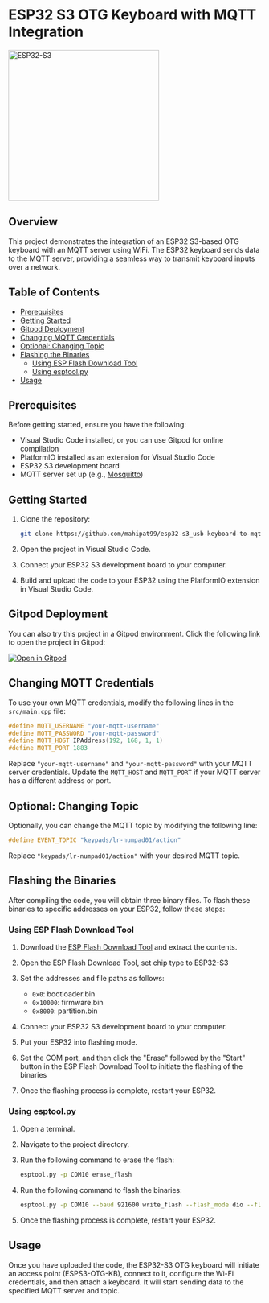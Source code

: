 # ESP32 S3 OTG Keyboard with MQTT Integration

<img src="https://i.imgur.com/ZRKtb5E.jpg" alt="ESP32-S3" width= "300" height="300"/>

## Overview

This project demonstrates the integration of an ESP32 S3-based OTG keyboard with an MQTT server using WiFi. The ESP32 keyboard sends data to the MQTT server, providing a seamless way to transmit keyboard inputs over a network.

## Table of Contents

- [Prerequisites](#prerequisites)
- [Getting Started](#getting-started)
- [Gitpod Deployment](#gitpod-deployment) 
- [Changing MQTT Credentials](#changing-mqtt-credentials)
- [Optional: Changing Topic](#optional-changing-topic)
- [Flashing the Binaries](#flashing-the-binaries)
  - [Using ESP Flash Download Tool](#using-esp-flash-download-tool)
  - [Using esptool.py](#using-esptoolpy)
- [Usage](#usage)

## Prerequisites

Before getting started, ensure you have the following:

- Visual Studio Code installed, or you can use Gitpod for online compilation
- PlatformIO installed as an extension for Visual Studio Code
- ESP32 S3 development board
- MQTT server set up (e.g., [Mosquitto](https://mosquitto.org/))

## Getting Started

1. Clone the repository:

   ```bash
   git clone https://github.com/mahipat99/esp32-s3_usb-keyboard-to-mqtt.git
   ```

2. Open the project in Visual Studio Code.

3. Connect your ESP32 S3 development board to your computer.

4. Build and upload the code to your ESP32 using the PlatformIO extension in Visual Studio Code.

## Gitpod Deployment

You can also try this project in a Gitpod environment. Click the following link to open the project in Gitpod:

[![Open in Gitpod](https://gitpod.io/button/open-in-gitpod.svg)](https://gitpod.io/#https://github.com/mahipat99/esp32-s3_usb-keyboard-to-mqtt)

## Changing MQTT Credentials

To use your own MQTT credentials, modify the following lines in the `src/main.cpp` file:

```cpp
#define MQTT_USERNAME "your-mqtt-username"
#define MQTT_PASSWORD "your-mqtt-password"
#define MQTT_HOST IPAddress(192, 168, 1, 1)
#define MQTT_PORT 1883
```

Replace `"your-mqtt-username"` and `"your-mqtt-password"` with your MQTT server credentials. Update the `MQTT_HOST` and `MQTT_PORT` if your MQTT server has a different address or port.

## Optional: Changing Topic

Optionally, you can change the MQTT topic by modifying the following line:

```cpp
#define EVENT_TOPIC "keypads/lr-numpad01/action"
```

Replace `"keypads/lr-numpad01/action"` with your desired MQTT topic.

## Flashing the Binaries
After compiling the code, you will obtain three binary files. To flash these binaries to specific addresses on your ESP32, follow these steps:
### Using ESP Flash Download Tool

1. Download the [ESP Flash Download Tool](https://www.espressif.com/sites/default/files/tools/flash_download_tool_3.9.5.zip) and extract the contents.

2. Open the ESP Flash Download Tool, set chip type to ESP32-S3

3. Set the addresses and file paths as follows:
   - `0x0`: bootloader.bin
   - `0x10000`: firmware.bin
   - `0x8000`: partition.bin

4. Connect your ESP32 S3 development board to your computer.

5. Put your ESP32 into flashing mode.

6. Set the COM port, and then click the "Erase" followed by the "Start" button  in the ESP Flash Download Tool to initiate the flashing of the binaries

7. Once the flashing process is complete, restart your ESP32.

### Using esptool.py

1. Open a terminal.

2. Navigate to the project directory.

3. Run the following command to erase the flash:

   ```bash
   esptool.py -p COM10 erase_flash
   ```

4. Run the following command to flash the binaries:

   ```bash
   esptool.py -p COM10 --baud 921600 write_flash --flash_mode dio --flash_freq 40m --flash_size detect 0x0 bootloader.bin 0x8000 partitions.bin 0x10000 firmware.bin
   ```

5. Once the flashing process is complete, restart your ESP32.

## Usage

Once you have uploaded the code, the ESP32-S3 OTG keyboard will initiate an access point (ESPS3-OTG-KB), connect to it, configure the Wi-Fi credentials, and then attach a keyboard. It will start sending data to the specified MQTT server and topic.
